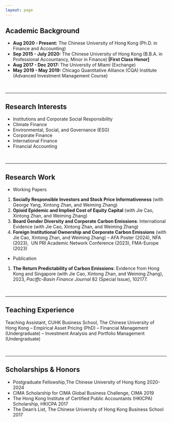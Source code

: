 ```yaml
---
layout: page
---
```

## Academic Background

- **Aug 2020 - Present:** The Chinese University of Hong Kong (Ph.D. in Finance and Accounting)
- **Sep 2015 - July 2020:** The Chinese University of Hong Kong (B.B.A. in Professional Accountancy, Minor in Finance)
  **[First Class Honor]**
- **Aug 2017 - Dec 2017:** The University of Miami (Exchange)
- **May 2019 - May 2019:** Chicago Quantitative Alliance (CQA) Institute (Advanced Investment Management Course)

<br>

---

## Research Interests

- Institutions and Corporate Social Responsibility
- Climate Finance
- Environmental, Social, and Governance (ESG)
- Corporate Finance
- International Finance
- Financial Accounting

<br>

---

## Research Work

- Working Papers
1. **Socially Responsible Investors and Stock Price Informativeness** (with George Yang, Xintong Zhan, and Weiming Zhang)
2. **Opioid Epidemic and Implied Cost of Equity Capital** (with Jie Cao, Xintong Zhan, and Weiming Zhang)
3. **Board Gender Diversity and Corporate Carbon Emissions**: International Evidence (with Jie Cao, Xintong Zhan, and Weiming Zhang)
4. **Foreign Institutional Ownership and Corporate Carbon Emissions** (with Jie Cao, Xintong Zhan, and Weiming Zhang)
– AFA Poster (2024), NFA (2023),  UN PRI Academic Network Conference (2023), FMA-Europe (2023)

- Publication
1. **The Return Predictability of Carbon Emissions**: Evidence from Hong Kong and Singapore (with Jie Cao, Xintong Zhan, and Weiming Zhang), 2023, *Paciffc-Basin Finance Journal* 82 (Special Issue), 102177.

<br>

---

## Teaching Experience

Teaching Assistant, CUHK Business School, The Chinese University of Hong Kong
– Empirical Asset Pricing (PhD)
– Financial Management (Undergraduate)
– Investment Analysis and Portfolio Management (Undergraduate)


<br>

---

## Scholarships & Honors

- Postgraduate Fellowship,The Chinese University of Hong Kong 2020-2024
- CIMA Scholarship for CIMA Global Business Challenge, CIMA 2019
- The Hong Kong Institute of Certified Public Accountants (HKICPA) Scholarship, HKICPA 2017
- The Dean’s List, The Chinese University of Hong Kong Business School 2017


